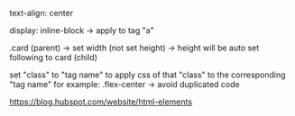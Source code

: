 text-align: center

display: inline-block
-> apply to tag "a"

.card (parent) -> set width (not set height) -> height will be auto set following to card (child)

set "class" to "tag name" to apply css of that "class" to the corresponding "tag name"
for example:
.flex-center -> avoid duplicated code

https://blog.hubspot.com/website/html-elements
